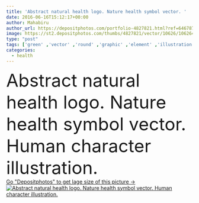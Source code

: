 ```yaml
---
title: 'Abstract natural health logo. Nature health symbol vector. '
date: 2016-06-16T15:12:17+00:00
author: Mahabiru
author_url: https://depositphotos.com/portfolio-4827821.html?ref=64678756
image: https://st2.depositphotos.com/thumbs/4827821/vector/10626/106264438/api_thumb_450.jpg?forcejpeg=true
type: "post"
tags: ['green' ,'vector' ,'round' ,'graphic' ,'element' ,'illustration' ,'design' ,'shape' ,'sign' ,'human' ,'label' ,'love' ,'people' ,'beauty' ,'nature' ,'fresh' ,'environment' ,'herbal' ,'leaf' ,'abstract' ,'plant' ,'energy' ,'health' ,'healthy' ,'life' ,'natural' ,'tree' ,'family' ,'medicine' ,'medical' ,'care' ,'man' ,'modern' ,'symbol' ,'creative' ,'concept' ,'icon' ,'ecology' ,'lifestyle' ,'organic' ,'eco' ,'recycle' ,'template' ,'wellness' ,'leave' ,'logo' ,'bio' ,'yoga' ,'holistic' ]
categories: 
  - health
---
```

<div aling="center">
            <font size="60"> Abstract natural health logo. Nature health symbol vector. Human character illustration.</font>   
</div>
<div>
    <a href='https://st2.depositphotos.com/thumbs/4827821/vector/10626/106264438/api_thumb_450.jpg?forcejpeg=true?ref=64678756' target=_blank > Go "Depositphotos" to get lage size of this picture ->
        <img href='https://st2.depositphotos.com/thumbs/4827821/vector/10626/106264438/api_thumb_450.jpg?forcejpeg=true?ref=64678756' src='https://st2.depositphotos.com/4827821/10626/v/950/depositphotos_106264438-stock-illustration-abstract-natural-health-logo-nature.jpg?forcejpeg=true' alt='Abstract natural health logo. Nature health symbol vector. Human character illustration.' >
    </a>
</div>
